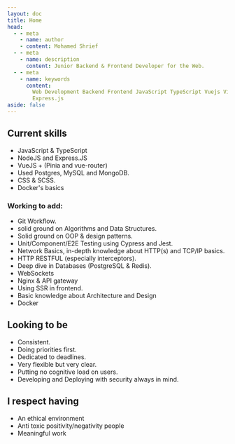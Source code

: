```yaml
---
layout: doc
title: Home
head:
  - - meta
    - name: author
    - content: Mohamed Shrief
  - - meta
    - name: description
      content: Junior Backend & Frontend Developer for the Web.
  - - meta
    - name: keywords
      content:
        Web Development Backend Frontend JavaScript TypeScript Vuejs Vite Nodejs
        Express.js
aside: false
---
```


<script setup>
  import IndexHeader from './components/IndexHeader.vue';
  import VPButton from 'vitepress/dist/client/theme-default/components/VPButton.vue';
</script>

<IndexHeader />

<VPButton tag="a" size="medium" theme="brand" text="Resume" href="https://raw.githubusercontent.com/M-Shrief/M-Shrief/main/mohamed-resume.pdf" id="resume"/>

## Current skills

- JavaScript & TypeScript
- NodeJS and Express.JS
- VueJS + (Pinia and vue-router)
- Used Postgres, MySQL and MongoDB.
- CSS & SCSS.
- Docker's basics

### Working to add:

- Git Workflow.
- solid ground on Algorithms and Data Structures.
- Solid ground on OOP & design patterns.
- Unit/Component/E2E Testing using Cypress and Jest.
- Network Basics, in-depth knowledge about HTTP(s) and TCP/IP basics.
- HTTP RESTFUL (especially interceptors).
- Deep dive in Databases (PostgreSQL & Redis).
- WebSockets
- Nginx & API gateway
- Using SSR in frontend.
- Basic knowledge about Architecture and Design
- Docker

## Looking to be

- Consistent.
- Doing priorities first.
- Dedicated to deadlines.
- Very flexible but very clear.
- Putting no cognitive load on users.
- Developing and Deploying with security always in mind.

## I respect having

- An ethical environment
- Anti toxic positivity/negativity people
- Meaningful work

<style>
  #resume {
    margin-top: 3rem;
  }
</style>
